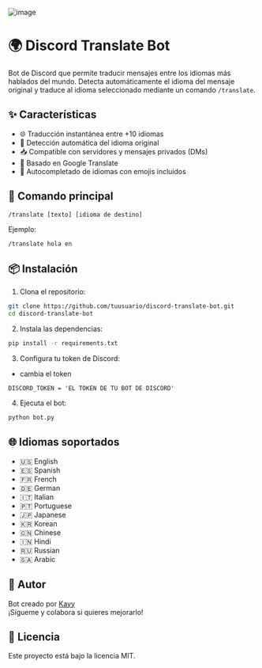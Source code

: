 ![image](https://github.com/user-attachments/assets/3066cbf6-dd28-4531-87e7-c65030d3edf3)

# 🌍 Discord Translate Bot

Bot de Discord que permite traducir mensajes entre los idiomas más hablados del mundo. Detecta automáticamente el idioma del mensaje original y traduce al idioma seleccionado mediante un comando `/translate`.

## ✨ Características

- 🌐 Traducción instantánea entre +10 idiomas
- 🔎 Detección automática del idioma original
- 📥 Compatible con servidores y mensajes privados (DMs)
- 🧠 Basado en Google Translate
- 💬 Autocompletado de idiomas con emojis incluidos

## 🚀 Comando principal

```
/translate [texto] [idioma de destino]
```

Ejemplo:
```
/translate hola en
```

## 📦 Instalación

1. Clona el repositorio:
```bash
git clone https://github.com/tuusuario/discord-translate-bot.git
cd discord-translate-bot
```

2. Instala las dependencias:
```bash
pip install -r requirements.txt
```

3. Configura tu token de Discord:
- cambia el token
```
DISCORD_TOKEN = 'EL TOKEN DE TU BOT DE DISCORD'
```

4. Ejecuta el bot:
```bash
python bot.py
```

## 🌐 Idiomas soportados

- 🇺🇸 English
- 🇪🇸 Spanish
- 🇫🇷 French
- 🇩🇪 German
- 🇮🇹 Italian
- 🇵🇹 Portuguese
- 🇯🇵 Japanese
- 🇰🇷 Korean
- 🇨🇳 Chinese
- 🇮🇳 Hindi
- 🇷🇺 Russian
- 🇸🇦 Arabic

## 👤 Autor

Bot creado por [Kayy](https://discord.com/users/399876603229896704)  
¡Sígueme y colabora si quieres mejorarlo!

## 📄 Licencia

Este proyecto está bajo la licencia MIT.
